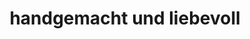 ---
title: "handgemacht und liebevoll"
url: /hattingen/handgemacht-und-liebevoll/
shop: Raumausstattung
---